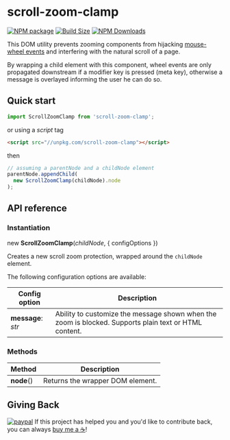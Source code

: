 scroll-zoom-clamp
=================

[![NPM package][npm-img]][npm-url]
[![Build Size][build-size-img]][build-size-url]
[![NPM Downloads][npm-downloads-img]][npm-downloads-url]

This DOM utility prevents zooming components from hijacking [mouse-wheel events](https://developer.mozilla.org/en-US/docs/Web/API/Element/wheel_event) and interfering with the natural scroll of a page.

By wrapping a child element with this component, wheel events are only propagated downstream if a modifier key is pressed (meta key), otherwise a message is overlayed informing the user he can do so.

## Quick start

```js
import ScrollZoomClamp from 'scroll-zoom-clamp';
```
or using a *script* tag
```html
<script src="//unpkg.com/scroll-zoom-clamp"></script>
```
then
```js
// assuming a parentNode and a childNode element
parentNode.appendChild(
  new ScrollZoomClamp(childNode).node
);
```

## API reference

### Instantiation

new <b>ScrollZoomClamp</b>(<i>childNode</i>, { configOptions })

Creates a new scroll zoom protection, wrapped around the `childNode` element.

The following configuration options are available:

| Config option | Description |
| --- | --- |
| <b>message</b>: <i>str</i> | Ability to customize the message shown when the zoom is blocked. Supports plain text or HTML content. |

### Methods

| Method | Description |
| --- | --- |
| <b>node</b>() | Returns the wrapper DOM element. |

## Giving Back

[![paypal](https://www.paypalobjects.com/en_US/i/btn/btn_donate_SM.gif)](https://www.paypal.com/cgi-bin/webscr?cmd=_donations&business=L398E7PKP47E8&currency_code=USD&source=url) If this project has helped you and you'd like to contribute back, you can always [buy me a ☕](https://www.paypal.com/cgi-bin/webscr?cmd=_donations&business=L398E7PKP47E8&currency_code=USD&source=url)!

[npm-img]: https://img.shields.io/npm/v/scroll-zoom-clamp
[npm-url]: https://npmjs.org/package/scroll-zoom-clamp
[build-size-img]: https://img.shields.io/bundlephobia/minzip/scroll-zoom-clamp
[build-size-url]: https://bundlephobia.com/result?p=scroll-zoom-clamp
[npm-downloads-img]: https://img.shields.io/npm/dt/scroll-zoom-clamp
[npm-downloads-url]: https://www.npmtrends.com/scroll-zoom-clamp

